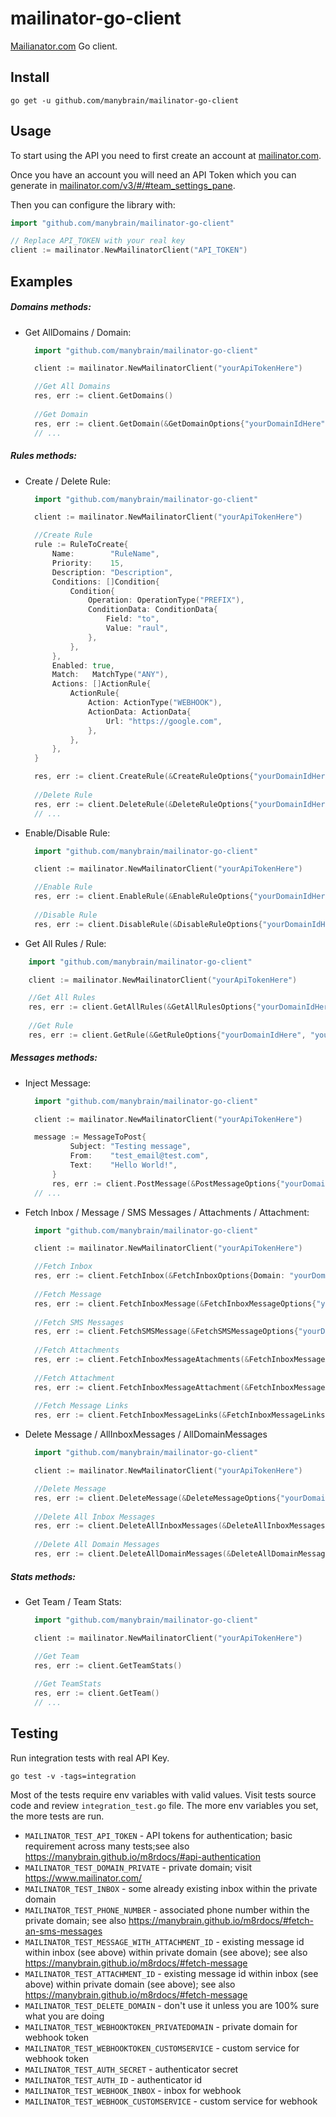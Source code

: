 # mailinator-go-client

[Mailianator.com](https://www.mailinator.com/) Go client.

## Install

```
go get -u github.com/manybrain/mailinator-go-client
```

## Usage

To start using the API you need to first create an account at [mailinator.com](https://www.mailinator.com/).

Once you have an account you will need an API Token which you can generate in [mailinator.com/v3/#/#team_settings_pane](https://www.mailinator.com/v3/#/#team_settings_pane).

Then you can configure the library with:

```go
import "github.com/manybrain/mailinator-go-client"

// Replace API_TOKEN with your real key
client := mailinator.NewMailinatorClient("API_TOKEN")
```

## Examples

##### Domains methods:

- Get AllDomains / Domain:

  ```go
    import "github.com/manybrain/mailinator-go-client"

	client := mailinator.NewMailinatorClient("yourApiTokenHere")

    //Get All Domains
	res, err := client.GetDomains()
	
	//Get Domain
	res, err := client.GetDomain(&GetDomainOptions{"yourDomainIdHere"})
    // ...
  ```

##### Rules methods:

- Create / Delete Rule:

  ```go
    import "github.com/manybrain/mailinator-go-client"

	client := mailinator.NewMailinatorClient("yourApiTokenHere")

    //Create Rule
    rule := RuleToCreate{
		Name:        "RuleName",
		Priority:    15,
		Description: "Description",
		Conditions: []Condition{
			Condition{
				Operation: OperationType("PREFIX"),
				ConditionData: ConditionData{
					Field: "to",
					Value: "raul",
				},
			},
		},
		Enabled: true,
		Match:   MatchType("ANY"),
		Actions: []ActionRule{
			ActionRule{
				Action: ActionType("WEBHOOK"),
				ActionData: ActionData{
					Url: "https://google.com",
				},
			},
		},
	}

	res, err := client.CreateRule(&CreateRuleOptions{"yourDomainIdHere", rule})
            
    //Delete Rule
    res, err := client.DeleteRule(&DeleteRuleOptions{"yourDomainIdHere", "yourRuleIdHere"})
    // ...
  ```

- Enable/Disable Rule:

  ```go
    import "github.com/manybrain/mailinator-go-client"

	client := mailinator.NewMailinatorClient("yourApiTokenHere")

    //Enable Rule
    res, err := client.EnableRule(&EnableRuleOptions{"yourDomainIdHere", "yourRuleIdHere"})
    
    //Disable Rule
    res, err := client.DisableRule(&DisableRuleOptions{"yourDomainIdHere", "yourRuleIdHere"})
  ```

- Get All Rules / Rule:

```go
    import "github.com/manybrain/mailinator-go-client"

	client := mailinator.NewMailinatorClient("yourApiTokenHere")

    //Get All Rules
    res, err := client.GetAllRules(&GetAllRulesOptions{"yourDomainIdHere"})
    
    //Get Rule
    res, err := client.GetRule(&GetRuleOptions{"yourDomainIdHere", "yourRuleIdHere"})
```

##### Messages methods:

- Inject Message:

  ```go
    import "github.com/manybrain/mailinator-go-client"

	client := mailinator.NewMailinatorClient("yourApiTokenHere")

	message := MessageToPost{
			Subject: "Testing message",
			From:    "test_email@test.com",
			Text:    "Hello World!",
		}
		res, err := client.PostMessage(&PostMessageOptions{"yourDomainNameHere", "yourInboxHere", message})
    // ...
  ```

- Fetch Inbox / Message / SMS Messages / Attachments / Attachment:

  ```go
    import "github.com/manybrain/mailinator-go-client"

	client := mailinator.NewMailinatorClient("yourApiTokenHere")

    //Fetch Inbox
    res, err := client.FetchInbox(&FetchInboxOptions{Domain: "yourDomainNameHere", Inbox: "yourInboxHere"})
    
    //Fetch Message
	res, err := client.FetchInboxMessage(&FetchInboxMessageOptions{"yourDomainNameHere", "yourInboxHere", "yourMessageIdHere"})
    
    //Fetch SMS Messages
	res, err := client.FetchSMSMessage(&FetchSMSMessageOptions{"yourDomainNameHere", "yourTeamSMSNumberHere"})
    
    //Fetch Attachments
	res, err := client.FetchInboxMessageAtachments(&FetchInboxMessageAttachmentsOptions{"yourDomainNameHere", "yourInboxHere", "yourMessageIdWithAttachmentHere"})
    
    //Fetch Attachment
	res, err := client.FetchInboxMessageAttachment(&FetchInboxMessageAttachmentOptions{"yourDomainNameHere", "yourInboxHere", "yourMessageIdWithAttachmentHere", "yourAttachmentIdHere"})
            
    //Fetch Message Links
	res, err := client.FetchInboxMessageLinks(&FetchInboxMessageLinksOptions{"yourDomainNameHere", "yourInboxHere", "yourMessageIdHere"})
  ```

- Delete Message / AllInboxMessages / AllDomainMessages

  ```go
    import "github.com/manybrain/mailinator-go-client"

	client := mailinator.NewMailinatorClient("yourApiTokenHere")

    //Delete Message
	res, err := client.DeleteMessage(&DeleteMessageOptions{"yourDomainNameHere", "yourInboxHere", "yourMessageIdHere"})
    
    //Delete All Inbox Messages
	res, err := client.DeleteAllInboxMessages(&DeleteAllInboxMessagesOptions{"yourDomainNameHere", "yourInboxHere"})
    
    //Delete All Domain Messages
	res, err := client.DeleteAllDomainMessages(&DeleteAllDomainMessagesOptions{"yourDomainNameHere"})
  ```
  
##### Stats methods:

- Get Team / Team Stats:

  ```go
    import "github.com/manybrain/mailinator-go-client"

	client := mailinator.NewMailinatorClient("yourApiTokenHere")

    //Get Team
	res, err := client.GetTeamStats()
	
    //Get TeamStats
    res, err := client.GetTeam()
    // ...
  ```

## Testing

Run integration tests with real API Key.

```
go test -v -tags=integration
```

Most of the tests require env variables with valid values. Visit tests source code and review `integration_test.go` file. The more env variables you set, the more tests are run.

* `MAILINATOR_TEST_API_TOKEN` - API tokens for authentication; basic requirement across many tests;see also https://manybrain.github.io/m8rdocs/#api-authentication
* `MAILINATOR_TEST_DOMAIN_PRIVATE` - private domain; visit https://www.mailinator.com/
* `MAILINATOR_TEST_INBOX` - some already existing inbox within the private domain
* `MAILINATOR_TEST_PHONE_NUMBER` - associated phone number within the private domain; see also https://manybrain.github.io/m8rdocs/#fetch-an-sms-messages
* `MAILINATOR_TEST_MESSAGE_WITH_ATTACHMENT_ID` - existing message id within inbox (see above) within private domain (see above); see also https://manybrain.github.io/m8rdocs/#fetch-message
* `MAILINATOR_TEST_ATTACHMENT_ID` - existing message id within inbox (see above) within private domain (see above); see also https://manybrain.github.io/m8rdocs/#fetch-message
* `MAILINATOR_TEST_DELETE_DOMAIN` - don't use it unless you are 100% sure what you are doing
* `MAILINATOR_TEST_WEBHOOKTOKEN_PRIVATEDOMAIN` - private domain for webhook token
* `MAILINATOR_TEST_WEBHOOKTOKEN_CUSTOMSERVICE` - custom service for webhook token
* `MAILINATOR_TEST_AUTH_SECRET` - authenticator secret
* `MAILINATOR_TEST_AUTH_ID` - authenticator id
* `MAILINATOR_TEST_WEBHOOK_INBOX` - inbox for webhook
* `MAILINATOR_TEST_WEBHOOK_CUSTOMSERVICE` - custom service for webhook

